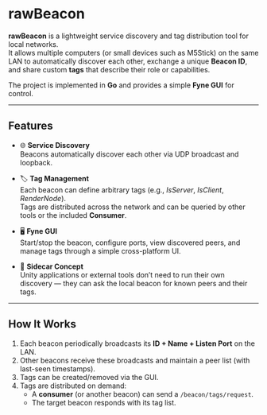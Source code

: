 # rawBeacon

**rawBeacon** is a lightweight service discovery and tag distribution tool for local networks.  
It allows multiple computers (or small devices such as M5Stick) on the same LAN to automatically discover each other, exchange a unique **Beacon ID**, and share custom **tags** that describe their role or capabilities.  

The project is implemented in **Go** and provides a simple **Fyne GUI** for control.

---

## Features

- 🌐 **Service Discovery**  
  Beacons automatically discover each other via UDP broadcast and loopback.  

- 🏷️ **Tag Management**  
  Each beacon can define arbitrary tags (e.g., *IsServer*, *IsClient*, *RenderNode*).  
  Tags are distributed across the network and can be queried by other tools or the included **Consumer**.

- 🖥️ **Fyne GUI**  
  Start/stop the beacon, configure ports, view discovered peers, and manage tags through a simple cross-platform UI.

- 🔄 **Sidecar Concept**  
  Unity applications or external tools don’t need to run their own discovery — they can ask the local beacon for known peers and their tags.

---

## How It Works

1. Each beacon periodically broadcasts its **ID + Name + Listen Port** on the LAN.  
2. Other beacons receive these broadcasts and maintain a peer list (with last-seen timestamps).  
3. Tags can be created/removed via the GUI.  
4. Tags are distributed on demand:  
   - A **consumer** (or another beacon) can send a `/beacon/tags/request`.  
   - The target beacon responds with its tag list.
